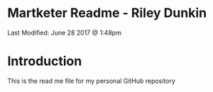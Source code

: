 # Martketer Readme - Riley Dunkin
Last Modified: June 28 2017 @ 1:48pm
# Introduction
This is the read me file for my personal GitHub repository
